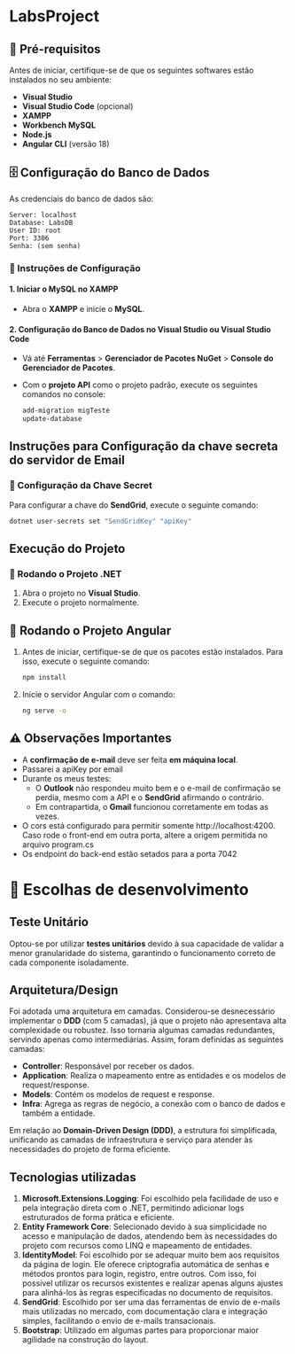 # LabsProject
 
## 🚀 Pré-requisitos

Antes de iniciar, certifique-se de que os seguintes softwares estão instalados no seu ambiente:

- **Visual Studio**
- **Visual Studio Code** (opcional)
- **XAMPP**
- **Workbench MySQL**
- **Node.js**
- **Angular CLI** (versão 18)

## 🗄️ Configuração do Banco de Dados

As credenciais do banco de dados são:

```plaintext
Server: localhost
Database: LabsDB
User ID: root
Port: 3306
Senha: (sem senha)
```

### 🚀 Instruções de Configuração

#### 1. Iniciar o MySQL no XAMPP

- Abra o **XAMPP** e inicie o **MySQL**.

#### 2. Configuração do Banco de Dados no Visual Studio ou Visual Studio Code

- Vá até **Ferramentas** > **Gerenciador de Pacotes NuGet** > **Console do Gerenciador de Pacotes**.
- Com o **projeto API** como o projeto padrão, execute os seguintes comandos no console:

   ```bash
   add-migration migTeste
   update-database
   ```

## Instruções para Configuração da chave secreta do servidor de Email

### 🔑 Configuração da Chave Secret

Para configurar a chave do **SendGrid**, execute o seguinte comando:

```bash
dotnet user-secrets set "SendGridKey" "apiKey"
```

## Execução do Projeto

### 🚀 Rodando o Projeto .NET

1. Abra o projeto no **Visual Studio**.
2. Execute o projeto normalmente.

## 🚀 Rodando o Projeto Angular

1. Antes de iniciar, certifique-se de que os pacotes estão instalados. Para isso, execute o seguinte comando:

   ```bash
   npm install
   ```
2. Inicie o servidor Angular com o comando:

   ```bash
   ng serve -o
   ```
## ⚠️ Observações Importantes

- A **confirmação de e-mail** deve ser feita **em máquina local**.
- Passarei a apiKey por email
- Durante os meus testes:
  - O **Outlook** não respondeu muito bem e o e-mail de confirmação se perdia, mesmo com a API e o **SendGrid** afirmando o contrário.
  - Em contrapartida, o **Gmail** funcionou corretamente em todas as vezes.
- O cors está configurado para permitir somente http://localhost:4200. Caso rode o front-end em outra porta, altere a origem permitida no arquivo program.cs
- Os endpoint do back-end estão setados para a porta 7042

# 📖 Escolhas de desenvolvimento

## Teste Unitário  
Optou-se por utilizar **testes unitários** devido à sua capacidade de validar a menor granularidade do sistema, garantindo o funcionamento correto de cada componente isoladamente.  

## Arquitetura/Design  
Foi adotada uma arquitetura em camadas. Considerou-se desnecessário implementar o **DDD** (com 5 camadas), já que o projeto não apresentava alta complexidade ou robustez. Isso tornaria algumas camadas redundantes, servindo apenas como intermediárias. Assim, foram definidas as seguintes camadas:

- **Controller**: Responsável por receber os dados.  
- **Application**: Realiza o mapeamento entre as entidades e os modelos de request/response.  
- **Models**: Contém os modelos de request e response.  
- **Infra**: Agrega as regras de negócio, a conexão com o banco de dados e também a entidade.

Em relação ao **Domain-Driven Design (DDD)**, a estrutura foi simplificada, unificando as camadas de infraestrutura e serviço para atender às necessidades do projeto de forma eficiente.

## Tecnologias utilizadas

1. **Microsoft.Extensions.Logging**: Foi escolhido pela facilidade de uso e pela integração direta com o .NET, permitindo adicionar logs estruturados de forma prática e eficiente.
2. **Entity Framework Core**: Selecionado devido à sua simplicidade no acesso e manipulação de dados, atendendo bem às necessidades do projeto com recursos como LINQ e mapeamento de entidades.
3. **IdentityModel**: Foi escolhido por se adequar muito bem aos requisitos da página de login. Ele oferece criptografia automática de senhas e métodos prontos para login, registro, entre outros. Com isso, foi possível utilizar os recursos existentes e realizar apenas alguns ajustes para alinhá-los às regras especificadas no documento de requisitos.
4. **SendGrid**: Escolhido por ser uma das ferramentas de envio de e-mails mais utilizadas no mercado, com documentação clara e integração simples, facilitando o envio de e-mails transacionais.
5. **Bootstrap**: Utilizado em algumas partes para proporcionar maior agilidade na construção do layout.
